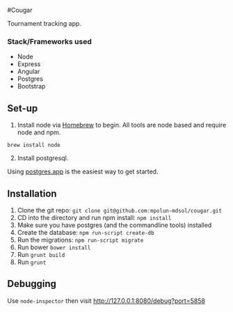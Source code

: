 #Cougar

Tournament tracking app.

### Stack/Frameworks used
  - Node
  - Express
  - Angular
  - Postgres
  - Bootstrap

## Set-up

1. Install node via [Homebrew](http://brew.sh/) to begin. All tools are node based and require node and npm.

  ```brew install node```

2. Install postgresql.

  Using [postgres.app](http://postgresapp.com/) is the easiest way to get started.

## Installation

1. Clone the git repo: ```git clone git@github.com:mpolun-mdsol/cougar.git```
2. CD into the directory and run npm install: ```npm install```
3. Make sure you have postgres (and the commandline tools) installed
4. Create the database: ```npm run-script create-db```
5. Run the migrations: ```npm run-script migrate```
6. Run bower ```bower install```
7. Run ```grunt build```
8. Run ```grunt```

## Debugging
Use ```node-inspector``` then visit http://127.0.0.1:8080/debug?port=5858
